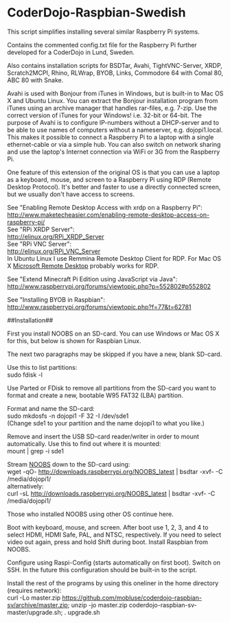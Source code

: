CoderDojo-Raspbian-Swedish
==========================

This script simplifies installing several similar Raspberry Pi systems.

Contains the commented config.txt file for the Raspberry Pi further developed for a CoderDojo in Lund, Sweden.

Also contains installation scripts for BSDTar, Avahi, TightVNC-Server, XRDP,
Scratch2MCPI, Rhino, RLWrap, BYOB, Links, Commodore 64 with Comal 80, ABC 80 with Snake.

Avahi is used with Bonjour from iTunes in Windows, but is built-in to Mac OS X and Ubuntu Linux. You can extract the Bonjour installation program from iTunes using an archive manager that handles rar-files, e.g. 7-zip. Use the correct version of iTunes for your Windows! i.e. 32-bit or 64-bit. The purpose of Avahi is to configure IP-numbers without a DHCP-server and to be able to use names of computers without a nameserver, e.g. dojopi1.local. This makes it possible to connect a Raspberry Pi to a laptop with a single ethernet-cable or via a simple hub. You can also switch on network sharing and use the laptop's Internet connection via WiFi or 3G from the Raspberry Pi.

One feature of this extension of the original OS is that you can use a laptop as a keyboard, mouse, and screen to a Raspberry Pi using RDP (Remote Desktop Protocol). It's better and faster to use a directly connected screen, but we usually don't have access to screens.

See "Enabling Remote Desktop Access with xrdp on a Raspberry Pi":  
http://www.maketecheasier.com/enabling-remote-desktop-access-on-raspberry-pi/  
See "RPi XRDP Server":  
http://elinux.org/RPi_XRDP_Server  
See "RPi VNC Server":  
http://elinux.org/RPi_VNC_Server  
In Ubuntu Linux I use Remmina Remote Desktop Client for RDP. For Mac OS X [Microsoft Remote Desktop](https://itunes.apple.com/us/app/microsoft-remote-desktop/id715768417) probably works for RDP.

See "Extend Minecraft Pi Edition using JavaScript via Java":  
http://www.raspberrypi.org/forums/viewtopic.php?p=552802#p552802

See "Installing BYOB in Raspbian":  
http://www.raspberrypi.org/forums/viewtopic.php?f=77&t=62781

##Installation##

First you install NOOBS on an SD-card. You can use Windows or Mac OS X for this, but below is shown for Raspbian Linux.

The next two paragraphs may be skipped if you have a new, blank SD-card.

Use this to list partitions:  
sudo fdisk -l

Use Parted or FDisk to remove all partitions from the SD-card you want to format and create a new, bootable W95 FAT32 (LBA) partition.

Format and name the SD-card:  
sudo mkdosfs -n dojopi1 -F 32 -I /dev/sde1  
(Change sde1 to your partition and the name dojopi1 to what you like.)

Remove and insert the USB SD-card reader/writer in order to mount automatically. Use this to find out where it is mounted:  
mount | grep -i sde1

Stream [NOOBS](http://www.raspberrypi.org/downloads/) down to the SD-card using:  
wget -qO- http://downloads.raspberrypi.org/NOOBS_latest | bsdtar -xvf- -C /media/dojopi1/  
alternatively:  
curl -sL http://downloads.raspberrypi.org/NOOBS_latest | bsdtar -xvf- -C /media/dojopi1/

Those who installed NOOBS using other OS continue here.

Boot with keyboard, mouse, and screen. After boot use 1, 2, 3, and 4 to select HDMI, HDMI Safe, PAL, and NTSC, respectively. If you need to select video out again, press and hold Shift during boot. Install Raspbian from NOOBS.  

Configure using Raspi-Config (starts automatically on first boot). Switch on SSH. In the future this configuration should be built-in to the script.

Install the rest of the programs by using this oneliner in the home directory (requires network):  
curl -Lo master.zip https://github.com/mobluse/coderdojo-raspbian-sv/archive/master.zip; unzip -jo master.zip coderdojo-raspbian-sv-master/upgrade.sh; . upgrade.sh
